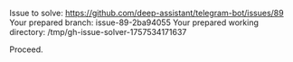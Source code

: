 Issue to solve: https://github.com/deep-assistant/telegram-bot/issues/89
Your prepared branch: issue-89-2ba94055
Your prepared working directory: /tmp/gh-issue-solver-1757534171637

Proceed.